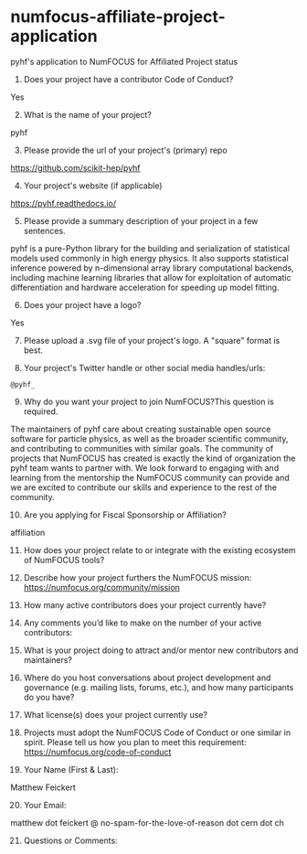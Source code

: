# numfocus-affiliate-project-application

pyhf's application to NumFOCUS for Affiliated Project status

1. Does your project have a contributor Code of Conduct?

Yes

2. What is the name of your project?

pyhf

3. Please provide the url of your project's (primary) repo

https://github.com/scikit-hep/pyhf

4. Your project's website (if applicable)

https://pyhf.readthedocs.io/

5. Please provide a summary description of your project in a few sentences.

pyhf is a pure-Python library for the building and serialization of statistical models used commonly in high energy physics. It also supports statistical inference powered by n-dimensional array library computational backends, including machine learning libraries that allow for exploitation of automatic differentiation and hardware acceleration for speeding up model fitting.

6. Does your project have a logo?

Yes

7. Please upload a .svg file of your project's logo. A "square" format is best.

8. Your project's Twitter handle or other social media handles/urls:

`@pyhf_`

9. Why do you want your project to join NumFOCUS?This question is required.

The maintainers of pyhf care about creating sustainable open source software for particle physics, as well as the broader scientific community, and contributing to communities with similar goals. The community of projects that NumFOCUS has created is exactly the kind of organization the pyhf team wants to partner with. We look forward to engaging with and learning from the mentorship the NumFOCUS community can provide and we are excited to contribute our skills and experience to the rest of the community.

10. Are you applying for Fiscal Sponsorship or Affiliation?

affiliation

11. How does your project relate to or integrate with the existing ecosystem of NumFOCUS tools?

12. Describe how your project furthers the NumFOCUS mission:
https://numfocus.org/community/mission

13. How many active contributors does your project currently have?

14. Any comments you’d like to make on the number of your active contributors:

15. What is your project doing to attract and/or mentor new contributors and maintainers?

16. Where do you host conversations about project development and governance (e.g. mailing lists, forums, etc.), and how many participants do you have?

17. What license(s) does your project currently use?

18. Projects must adopt the NumFOCUS Code of Conduct or one similar in spirit. Please tell us how you plan to meet this requirement:
https://numfocus.org/code-of-conduct

19. Your Name (First & Last):

Matthew Feickert

20. Your Email:

matthew dot feickert @ no-spam-for-the-love-of-reason dot cern dot ch

21. Questions or Comments:
